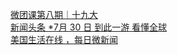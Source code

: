   
[微团课第八期｜十九大](http://www.dianyue.me/archives/499/drltxyexey6todrr/)  
[新闻头条 *7月 30 日  到此一游  看懂全球](http://www.dianyue.me/archives/855/fd8870y8sox4etut/)  
[美国生活在线 ，每日微新闻](http://www.dianyue.me/archives/931/thl2ixntp2esxhuy/)